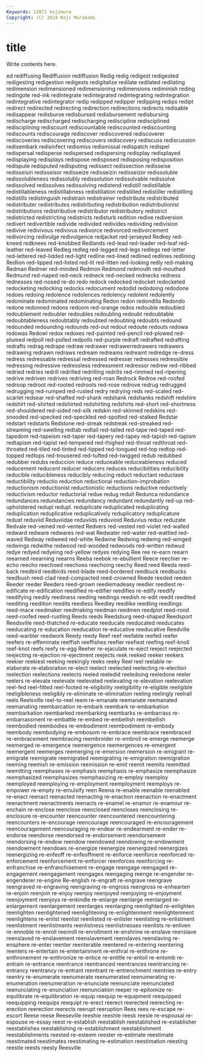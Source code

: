 ```yaml
---
Keywords: 13871 kojimura
Copyright: (C) 2024 Koji Murakami
---
```


# title

Write contents here.



ed rediffusing Rediffusion rediffusion Redig redig redigest
redigested redigesting redigestion redigests redigitalize redilate redilated redilating redimension redimensioned
redimensioning redimensions rediminish reding redingote red-ink redintegrate redintegrated redintegrating redintegration
redintegrative redintegrator redip redipped redipper redipping redips redipt redirect redirected
redirecting redirection redirections redirects redisable redisappear redisburse redisbursed redisbursement redisbursing
redischarge redischarged redischarging rediscipline redisciplined redisciplining rediscount rediscountable rediscounted rediscounting
rediscounts rediscourage rediscover rediscovered rediscoverer rediscoveries rediscovering rediscovers rediscovery rediscuss
rediscussion redisembark redisinfect redismiss redismissal redispatch redispel redispersal redisperse redispersed
redispersing redisplay redisplayed redisplaying redisplays redispose redisposed redisposing redisposition redispute
redisputed redisputing redissect redissection redisseise redisseisin redisseisor redisseize redisseizin redisseizor
redissoluble redissolubleness redissolubly redissolution redissolvable redissolve redissolved redissolves redissolving redistend
redistill redistillable redistillableness redistillabness redistillation redistilled redistiller redistilling redistills redistinguish
redistrain redistrainer redistribute redistributed redistributer redistributes redistributing redistribution redistributionist redistributions
redistributive redistributor redistributory redistrict redistricted redistricting redistricts redisturb redition redive
rediversion redivert redivertible redivide redivided redivides redividing redivision redivive redivivous
redivivus redivorce redivorced redivorcement redivorcing redivulge redivulgence redjacket red-jerseyed Redkey
red-kneed redknees red-knobbed Redlands red-lead red-leader red-leaf red-leather red-leaved Redleg
redleg red-legged red-legs redlegs red-letter red-lettered red-lidded red-light redline red-lined
redlined redlines redlining Redlion red-lipped red-listed red-lit red-litten red-looking redly
red-making Redman Redmer red-minded Redmon Redmond redmouth red-mouthed Redmund red-naped
red-neck redneck red-necked rednecks redness rednesses red-nosed re-do redo redock
redocked redocket redocketed redocketing redocking redocks redocument redodid redodoing redodone
redoes redoing redolence redolences redolency redolent redolently redominate redominated redominating
Redon redon redondilla Redondo redone redonned redons redoom red-orange redos
redouble redoubled redoublement redoubler redoubles redoubling redoubt redoubtable redoubtableness redoubtably
redoubted redoubting redoubts redound redounded redounding redounds red-out redout redoute
redouts redowa redowas Redowl redox redoxes red-painted red-pencil red-plowed red-plumed
redpoll red-polled redpolls red-purple redraft redrafted redrafting redrafts redrag redrape
redraw redrawer redrawerredrawers redrawers redrawing redrawn redraws redream redreams redreamt
redredge re-dress redress redressable redressal redressed redresser redresses redressible redressing
redressive redressless redressment redressor redrew red-ribbed redried redries redrill redrilled
redrilling redrills red-rimmed red-ripening redrive redriven redrives redriving red-roan Redrock
Redroe red-roofed redroop redroot red-rooted redroots red-rose redrove redrug redrugged
redrugging red-rumped red-rusted redry redrying reds red-scaled red-scarlet redsear red-shafted
red-shank redshank redshanks redshift redshire redshirt red-shirted redshirted redshirting redshirts
red-short red-shortness red-shouldered red-sided red-silk redskin red-skinned redskins red-snooded red-specked
red-speckled red-spotted red-stalked Redstar redstart redstarts Redstone red-streak redstreak red-streaked
red-streaming red-swelling redtab redtail red-tailed red-tape red-taped red-tapedom red-tapeism red-taper
red-tapery red-tapey red-tapish red-tapism redtapism red-tapist red-tempered red-thighed red-throat redthroat
red-throated red-tiled red-tinted red-tipped red-tongued red-top redtop red-topped redtops red-trousered
red-tufted red-twigged redub redubbed redubber redubs reduccion reduce reduceable reduceableness
reduced reducement reducent reducer reducers reduces reducibilities reducibility reducible reducibleness
reducibly reducing reduct reductant reductase reductibility reductio reduction reductional reduction-improbation
reductionism reductionist reductionistic reductions reductive reductively reductivism reductor reductorial redue
redug reduit Redunca redundance redundances redundancies redundancy redundant redundantly red-up
red-upholstered redupl redupl. reduplicate reduplicated reduplicating reduplication reduplicative reduplicatively reduplicatory
reduplicature redust reduviid Reduviidae reduviids reduvioid Reduvius redux reduzate Redvale
red-veined red-vented Redvers red-vested red-violet red-walled redward redware redwares red-wat
Redwater red-water red-wattled red-waved Redway redweed red-white Redwine Redwing redwing
red-winged redwings redwithe redwood red-wooded redwoods red-written redwud redye redyed
redyeing red-yellow redyes redying Ree ree re-earn reearn reearned reearning
reearns Reeba reebok re-ebullient Reece reechier re-echo reecho reechoed reechoes
reechoing reechy Reed reed Reeda reed-back reedbird reedbirds reed-blade reed-bordered
reedbuck reedbucks reedbush reed-clad reed-compacted reed-crowned Reede reeded reeden Reeder
reeder Reeders reed-grown reediemadeasy reedier reediest re-edificate re-edification reedified re-edifier
reedifies re-edify reedify reedifying reedily reediness reeding reedings reedish re-edit
reedit reedited reediting reedition reedits reedless Reedley reedlike reedling reedlings
reed-mace reedmaker reedmaking reedman reedmen reedplot reed-rond reed-roofed reed-rustling Reeds
reeds Reedsburg reed-shaped Reedsport Reedsville reed-thatched re-educate reeducate reeducated reeducates
reeducating re-education reeducation re-educative reeducative Reedville reed-warbler reedwork Reedy reedy
Reef reef reefable reefed reefer reefers re-effeminate reeffish reeffishes reefier
reefiest reefing reef-knoll reef-knot reefs reefy re-egg Reeher re-ejaculate re-eject
reeject reejected reejecting re-ejection re-ejectment reejects reek reeked reeker reekers
reekier reekiest reeking reekingly reeks reeky Reel reel reelable re-elaborate
re-elaboration re-elect reelect reelected reelecting re-election reelection reelections reelects reeled
reeledid reeledoing reeledone reeler reelers re-elevate reelevate reelevated reelevating re-elevation
reelevation reel-fed reel-fitted reel-footed re-eligibility reeligibility re-eligible reeligible reeligibleness reeligibly
re-eliminate re-elimination reeling reelingly reelrall reels Reelsville reel-to-reel reem re-emanate
reemanate reemanated reemanating reembarcation re-embark reembark re-embarkation reembarkation reembarked reembarking
reembarks re-embarrass re-embarrassment re-embattle re-embed re-embellish reembellish reembodied reembodies re-embodiment
reembodiment re-embody reembody reembodying re-embosom re-embrace reembrace reembraced re-embracement reembracing
reembroider re-embroil re-emerge reemerge reemerged re-emergence reemergence reemergences re-emergent reemergent
reemerges reemerging re-emersion reemersion re-emigrant re-emigrate reemigrate reemigrated reemigrating re-emigration
reemigration reeming reemish re-emission reemission re-emit reemit reemits reemitted reemitting
reemphases re-emphasis reemphasis re-emphasize reemphasize reemphasized reemphasizes reemphasizing re-employ reemploy
reemployed reemploying re-employment reemployment reemploys re-empower re-empty re-emulsify reen Reena
re-enable reenable reenabled re-enact reenact reenacted reenacting re-enaction reenaction re-enactment
reenactment reenactments reenacts re-enamel re-enamor re-enamour re-enchain re-enclose reenclose reenclosed
reencloses reenclosing re-enclosure re-encounter reencounter reencountered reencountering reencounters re-encourage reencourage
reencouraged re-encouragement reencouragement reencouraging re-endear re-endearment re-ender re-endorse reendorse reendorsed
re-endorsement reendorsement reendorsing re-endow reendow reendowed reendowing re-endowment reendowment reendows
re-energize reenergize reenergized reenergizes reenergizing re-enfeoff re-enfeoffment re-enforce reenforce reenforced
re-enforcement reenforcement re-enforcer reenforces reenforcing re-enfranchise re-enfranchisement re-engage reengage reengaged
re-engagement reengagement reengages reengaging reenge re-engender re-engenderer re-engine Re-english re-engraft
re-engrave reengrave reengraved re-engraving reengraving re-engross reengross re-enhearten re-enjoin reenjoin
re-enjoy reenjoy reenjoyed reenjoying re-enjoyment reenjoyment reenjoys re-enkindle re-enlarge reenlarge
reenlarged re-enlargement reenlargement reenlarges reenlarging reenlighted re-enlighten reenlighten reenlightened reenlightening
re-enlightenment reenlightenment reenlightens re-enlist reenlist reenlisted re-enlister reenlisting re-enlistment reenlistment
reenlistments reenlistness reenlistnesses reenlists re-enliven re-ennoble re-enroll reenroll re-enrollment re-enshrine
re-enslave reenslave reenslaved re-enslavement reenslavement reenslaves reenslaving re-ensphere re-enter reenter
reenterable reentered re-entering reentering reenters re-entertain re-entertainment re-enthral re-enthrone re-enthronement
re-enthronize re-entice re-entitle re-entoil re-entomb re-entrain re-entrance reentrance reentranced reentrances
reentrancing re-entrancy reentrancy re-entrant reentrant re-entrenchment reentries re-entry reentry re-enumerate
reenumerate reenumerated reenumerating re-enumeration reenumeration re-enunciate reenunciate reenunciated reenunciating re-enunciation
reenunciation reeper re-epitomize re-equilibrate re-equilibration re-equip reequip re-equipment reequipped reequipping
reequips reequipt re-erect reerect reerected reerecting re-erection reerection reerects reerupt
reeruption Rees rees re-escape re-escort Reese reese Reeseville reeshie reeshle
reesk reesle re-espousal re-espouse re-essay reest re-establish reestablish reestablished re-establisher
reestablishes reestablishing re-establishment reestablishment reestablishments reested re-esteem reester re-estimate reestimate
reestimated reestimates reestimating re-estimation reestimation reesting reestle reests reesty Reesville
